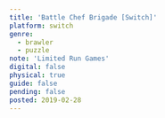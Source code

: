 ```yaml
---
title: 'Battle Chef Brigade [Switch]'
platform: switch
genre:
  - brawler
  - puzzle
note: 'Limited Run Games'
digital: false
physical: true
guide: false
pending: false
posted: 2019-02-28
---
```

